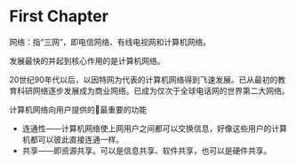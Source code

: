 # First Chapter



网络：指“三网”，即电信网络、有线电视网和计算机网络。

发展最快的并起到核心作用的是计算机网络。    

20世纪90年代以后，以因特网为代表的计算机网络得到飞速发展。已从最初的教育科研网络逐步发展成为商业网络。已成为仅次于全球电话网的世界第二大网络。 

计算机网络向用户提供的最重要的功能 
- 连通性——计算机网络使上网用户之间都可以交换信息，好像这些用户的计算机都可以彼此直接连通一样。 
- 共享——即资源共享。可以是信息共享、软件共享，也可以是硬件共享。 
